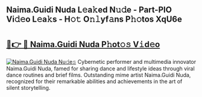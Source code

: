 ## Naima.Guidi Nuda L𝚎a𝚔ed N𝚞𝚍e - Part-PIO Vi𝚍𝚎o L𝚎a𝚔s - H𝚘𝚝 O𝚗𝚕yf𝚊ns P𝚑𝚘tos XqU6e

# <h2><a href="http://kf8b36e.oniu.top/?m=Naima.Guidi+Nuda">🔗👉 🔴 Naima.Guidi Nuda P𝚑ot𝚘𝚜 V𝚒d𝚎o</a></h2>

[![Naima.Guidi Nuda Nu𝚍e𝚜](https://i.imgur.com/0qMVB7G.gif)](http://kf8b36e.oniu.top/?m=Naima.Guidi+Nuda)
Cybernetic performer and multimedia innovator Naima.Guidi Nuda, famed for sharing dance and lifestyle ideas through viral dance routines and brief films. Outstanding mime artist Naima.Guidi Nuda, recognized for their remarkable abilities and achievements in the art of silent storytelling.  
